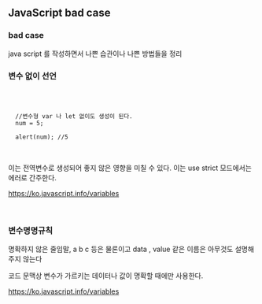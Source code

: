 ## JavaScript bad case

### bad case
java script 를 작성하면서 나쁜 습관이나 나쁜 방법들을 정리

### 변수 없이 선언

<br>

```

  //변수형 var 나 let 없이도 생성이 된다.
  num = 5;
  
  alert(num); //5
  
```

<br>
이는 전역변수로 생성되어 좋지 않은 영향을 미칠 수 있다. 이는 use strict 모드에서는 에러로 간주한다.  


https://ko.javascript.info/variables

<br>

### 변수명명규칙

명확하지 않은 줄임말, a b c 등은 물론이고 data , value 같은 이름은 아무것도 설명해주지 않는다

코드 문맥상 변수가 가르키는 데이터나 값이 명확할 때에만 사용한다.  

https://ko.javascript.info/variables
